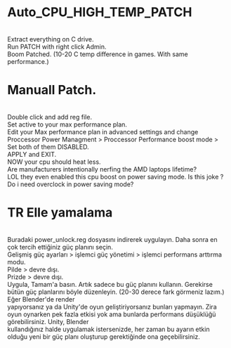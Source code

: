 # Auto_CPU_HIGH_TEMP_PATCH
  </br> Extract everything on C drive. </br> Run PATCH with right click Admin. </br> Boom Patched. (10-20 C temp difference in games. With same performance.)

# Manuall Patch.
  </br> Double click and add reg file.
  </br> Set active to your max performance plan.
  </br> Edit your Max performance plan in advanced settings and change Proccessor Power Managment > Proccessor Performance boost mode > Set both of them DISABLED.
  </br> APPLY and EXIT.
  </br> NOW your cpu should heat less.
  </br> Are manufacturers intentionally nerfing the AMD laptops lifetime? 
  </br> LOL they even enabled this cpu boost on power saving mode. Is this joke ? Do i need overclock in power saving mode?
  
# TR Elle yamalama
  </br> Buradaki power_unlock.reg dosyasını indirerek uygulayın. Daha sonra en çok tercih ettiğiniz güç planını seçin.
  </br> Gelişmiş güç ayarları > işlemci güç yönetimi > işlemci performans arttırma modu.
  </br> Pilde > devre dışı.
  </br> Prizde > devre dışı.
  </br> Uygula, Tamam'a basın. Artık sadece bu güç planını kullanın. Gerekirse bütün güç planlarını böyle düzenleyin. (20-30 derece fark görmeniz lazım.) Eğer Blender'de render       </br> yapıyorsanız ya da Unity'de oyun geliştiriyorsanız bunları yapmayın. Zira oyun oynarken pek fazla etkisi yok ama bunlarda performans düşüklüğü görebilirsiniz. Unity, Blender
  </br> kullandığınız halde uygulamak istersenizde, her zaman bu ayarın etkin olduğu yeni bir güç planı oluşturup gerektiğinde ona geçebilirsiniz.
